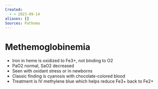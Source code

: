 ```yaml
---
Created:
  - - 2023-09-14
aliases: []
Sources: Pathoma
---
```

# Methemoglobinemia
- Iron in heme is oxidized to Fe3+, not binding to O2
- PaO2 normal, SaO2 decreased
- Seen with oxidant stress or in newborns
- Classic finding is cyanosis with chocolate-colored blood
- Treatment is IV methylene blue which helps reduce Fe3+ back to Fe2+
